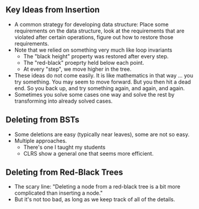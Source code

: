 Key Ideas from Insertion
------------------------

* A common strategy for developing data structure: Place some requirements
  on the data structure, look at the requirements that are violated after
  certain operations, figure out how to restore those requirements.
* Note that we relied on something very much like loop invariants
    * The "black height" property was restored after every step.
    * The "red-black" proeprty held below each point.
    * At every "step", we move higher in the tree.
* These ideas do not come easily.  It is like mathematics in that way ...
  you try something.  You may seem to move forward.  But you then hit
  a dead end.  So you back up, and try something again, and again, and
  again.  
* Sometimes you solve some cases one way and solve the rest by transforming
  into already solved cases.

Deleting from BSTs
------------------

* Some deletions are easy (typically near leaves), some are not so easy.
* Multiple approaches.
    * There's one I taught my students
    * CLRS show a general one that seems more efficient.

Deleting from Red-Black Trees
-----------------------------

* The scary line: "Deleting a node from a red-black tree is a bit more
  complicated than inserting a node."
* But it's not too bad, as long as we keep track of all of the details.
